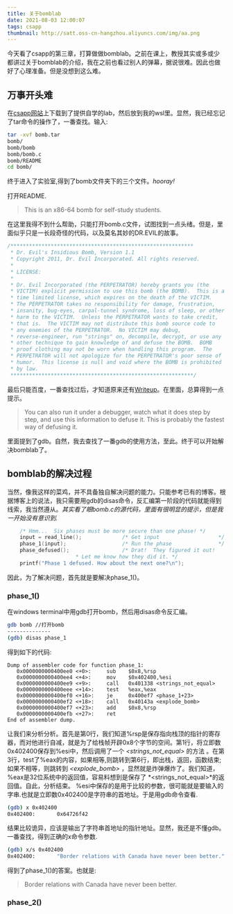 ```yaml
---
title: 关于bomblab
date: 2021-08-03 12:00:07
tags: csapp
thumbnail: http://satt.oss-cn-hangzhou.aliyuncs.com/img/aa.png
---
```

今天看了csapp的第三章，打算做做bomblab。之前在课上，教授其实或多或少都讲过关于bomblab的介绍，我在之前也看过别人的弹幕，据说很难。因此也做好了心理准备。但是没想到这么难。

## 万事开头难

在[csapp网站](http://csapp.cs.cmu.edu/3e/labs.html)上下载到了提供自学的lab，然后放到我的wsl里。显然，我已经忘记了tar命令的操作了，一番查找。输入:

```bash
tar -xvf bomb.tar
bomb/
bomb/bomb
bomb/bomb.c
bomb/README
cd bomb/
```

终于进入了实验室,得到了bomb文件夹下的三个文件。*hooray!* 

打开README.

> This is an x86-64 bomb for self-study students.

在这里我得不到什么帮助，只能打开bomb.c文件，试图找到一点头绪。但是，里面似乎只是一长段奇怪的代码，以及莫名其妙的DR.EVIL的故事。

```c#
/***********************************************************
 * Dr. Evil's Insidious Bomb, Version 1.1
 * Copyright 2011, Dr. Evil Incorporated. All rights reserved.
 *
 * LICENSE:
 *
 * Dr. Evil Incorporated (the PERPETRATOR) hereby grants you (the
 * VICTIM) explicit permission to use this bomb (the BOMB).  This is a
 * time limited license, which expires on the death of the VICTIM.
 * The PERPETRATOR takes no responsibility for damage, frustration,
 * insanity, bug-eyes, carpal-tunnel syndrome, loss of sleep, or other
 * harm to the VICTIM.  Unless the PERPETRATOR wants to take credit,
 * that is.  The VICTIM may not distribute this bomb source code to
 * any enemies of the PERPETRATOR.  No VICTIM may debug,
 * reverse-engineer, run "strings" on, decompile, decrypt, or use any
 * other technique to gain knowledge of and defuse the BOMB.  BOMB
 * proof clothing may not be worn when handling this program.  The
 * PERPETRATOR will not apologize for the PERPETRATOR's poor sense of
 * humor.  This license is null and void where the BOMB is prohibited
 * by law.
 ***********************************************************/
```

最后只能百度，一番查找过后，才知道原来还有[Writeup](http://csapp.cs.cmu.edu/3e/bomblab.pdf)。在里面，总算得到一点提示。

> You can also run it under a debugger, watch what it does step by step, and use this information to defuse it. This is probably the fastest way of defusing it.

里面提到了gdb。自然，我去查找了一番gdb的使用方法，至此。终于可以开始解决bomblab了。

## bomblab的解决过程

当然，像我这样的菜鸡，并不具备独自解决问题的能力。只能参考已有的博客。根据博客上的说法，我只需要用gdb的disas命令，反汇编第一阶段的代码就能得到线索，我当然遵从。*其实看了眼bomb.c的源代码，里面有很明显的提示，但是我一开始没有意识到.*

```c
    /* Hmm...  Six phases must be more secure than one phase! */
    input = read_line();             /* Get input                   */
    phase_1(input);                  /* Run the phase               */
    phase_defused();                 /* Drat!  They figured it out!
				      * Let me know how they did it. */
    printf("Phase 1 defused. How about the next one?\n");
```

因此，为了解决问题，首先就是要解决phase_1()。

### phase_1()

在windows terminal中用gdb打开bomb，然后用disas命令反汇编。

```bash
gdb bomb //打开bomb
--------------
(gdb) disas phase_1
```
得到如下的代码:
```assembly
Dump of assembler code for function phase_1:
   0x0000000000400ee0 <+0>:     sub    $0x8,%rsp
   0x0000000000400ee4 <+4>:     mov    $0x402400,%esi
   0x0000000000400ee9 <+9>:     call   0x401338 <strings_not_equal>
   0x0000000000400eee <+14>:    test   %eax,%eax
   0x0000000000400ef0 <+16>:    je     0x400ef7 <phase_1+23>
   0x0000000000400ef2 <+18>:    call   0x40143a <explode_bomb>
   0x0000000000400ef7 <+23>:    add    $0x8,%rsp
   0x0000000000400efb <+27>:    ret
End of assembler dump.
```
让我们来分析分析。首先是第0行，我们知道%rsp是保存指向栈顶的指针的寄存器，而对他进行自减，就是为了给栈帧开辟0x8个字节的空间。第1行，将立即数0x402400保存到%esi中，然后调用了一个 *<strings_not_equal>* 的方法 。在第3行，test了%eax的内容，如果相等,则跳转到第6行，即出栈，返回，函数结束;如果不相等，则跳转到 *<explode_bomb>* ，显然就是炸弹爆炸了。我们知道，%eax是32位系统中的返回值，容易料想到是保存了  *<strings_not_equal>*的返回值。自此，分析结束。
%esi中保存的是用于比较的参数，很可能就是要输入的字串.也就是立即数0x402400是字符串的首地址。于是用gdb命令查看.

```bash
(gdb) x 0x402400
0x402400:       0x64726f42
```
结果比较诡异，应该是输出了字符串首地址的指针地址。显然，我还是不懂gdb。一番查找，得到正确的x命令参数.
```bash
(gdb) x/s 0x402400
0x402400:       "Border relations with Canada have never been better."
```
得到了phase_1()的答案。也就是:
>Border relations with Canada have never been better.

### phase_2()